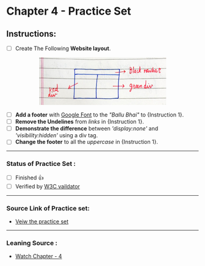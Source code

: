 # Chapter 4 - Practice Set

## Instructions:

- [ ] Create The Following **Website layout**.
  
<div align="center">
    <img src="../Chapter%204/src/Q1.Website_Layout.PNG" alt="Practice Set Chapter - 4, Q1. Website Layout" />
</div>

- [ ] **Add a footer** with [Google Font](https://fonts.google.com/ "Goto Google Fonts") to the *"Ballu Bhai"* to {Instruction 1}.
- [ ] **Remove the Undelines** from *links* in {Instruction 1}.
- [ ] **Demonstrate the difference** between *'display:none'* and *'visibility:hidden'* using a div tag.
- [ ] **Change the footer** to all the *uppercase* in {Instruction 1}.

---

### Status of Practice Set :

- [ ] Finished :+1:
- [ ] Verified by [W3C vaildator ](https://validator.w3.org/#validate_by_upload "Goto W3c vaildator")

---

### Source Link of Practice set:

- [Veiw the practice set](https://drive.google.com/file/d/1ixsoDb8mCuIZWCHQyOb7jc735BDDsiHe/view "Goto Practice Set")

---
### Leaning Source :

- [Watch Chapter - 4](https://youtu.be/Edsxf_NBFrw?t=10160 "Goto CSS tutorial by CodeWithHarry")
